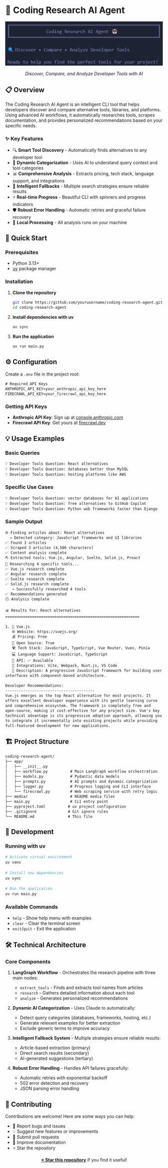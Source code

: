# 🤖 Coding Research AI Agent

<div align="center">

<p align="center">
  <img src=https://github.com/NoYume/coding-research-agent/blob/1ca2f8dc1cbded9bfaf859d26ee072bdde2a529a/media/banner.png />
</p>

*Discover, Compare, and Analyze Developer Tools with AI*

</div>

## 📋 Overview

The Coding Research AI Agent is an intelligent CLI tool that helps developers discover and compare alternative tools, libraries, and platforms. Using advanced AI workflows, it automatically researches tools, scrapes documentation, and provides personalized recommendations based on your specific needs.

### ✨ Key Features

- 🔍 **Smart Tool Discovery** - Automatically finds alternatives to any developer tool
- 🧠 **Dynamic Categorization** - Uses AI to understand query context and tool categories
- 📊 **Comprehensive Analysis** - Extracts pricing, tech stack, language support, and integrations
- 🔄 **Intelligent Fallbacks** - Multiple search strategies ensure reliable results
- ⚡ **Real-time Progress** - Beautiful CLI with spinners and progress indicators
- 🛡️ **Robust Error Handling** - Automatic retries and graceful failure recovery
- 💾 **Local Processing** - All analysis runs on your machine

## 🚀 Quick Start

### Prerequisites

- Python 3.13+
- [uv](https://github.com/astral-sh/uv) package manager

### Installation

1. **Clone the repository**
   ```bash
   git clone https://github.com/yourusername/coding-research-agent.git
   cd coding-research-agent
   ```

2. **Install dependencies with uv**
   ```bash
   uv sync
   ```

3. **Run the application**
   ```bash
   uv run main.py
   ```

## ⚙️ Configuration

Create a `.env` file in the project root:

```env
# Required API Keys
ANTHROPIC_API_KEY=your_anthropic_api_key_here
FIRECRAWL_API_KEY=your_firecrawl_api_key_here
```

### Getting API Keys

- **Anthropic API Key**: Sign up at [console.anthropic.com](https://console.anthropic.com/)
- **Firecrawl API Key**: Get yours at [firecrawl.dev](https://firecrawl.dev/)

## 💡 Usage Examples

### Basic Queries
```bash
❔ Developer Tools Question: React alternatives
❔ Developer Tools Question: databases better than MySQL
❔ Developer Tools Question: hosting platforms like AWS
```

### Specific Use Cases
```bash
❔ Developer Tools Question: vector databases for AI applications
❔ Developer Tools Question: free alternatives to GitHub Copilot
❔ Developer Tools Question: Python web frameworks faster than Django
```

### Sample Output
```
🌐 Finding articles about: React alternatives
  → Detected category: JavaScript frameworks and UI libraries
✅ Found 3 articles
✅ Scraped 3 articles (4,506 characters)
✅ Content analysis complete
⛏️ Extracted tools: Vue.js, Angular, Svelte, Solid.js, Preact
🔬 Researching 4 specific tools...
✅ Vue.js research complete
✅ Angular research complete
✅ Svelte research complete
✅ Solid.js research complete
   → Successfully researched 4 tools
✅ Recommendations generated
🕗 Analysis complete

📊 Results for: React alternatives
============================================================

1. 🏢 Vue.js
   🌐 Website: https://vuejs.org/
   💰 Pricing: Free
   📖 Open Source: True
   🛠️ Tech Stack: JavaScript, TypeScript, Vue Router, Vuex, Pinia
   💻 Language Support: JavaScript, TypeScript
   🔌 API: ✅ Available
   🔗 Integrations: Vite, Webpack, Nuxt.js, VS Code
   📝 Description: A progressive JavaScript framework for building user interfaces with component-based architecture.

Developer Recommendations:
----------------------------------------
Vue.js emerges as the top React alternative for most projects. It offers excellent developer experience with its gentle learning curve and comprehensive ecosystem. The framework is completely free and open-source, making it cost-effective for any project size. Vue's key technical advantage is its progressive adoption approach, allowing you to integrate it incrementally into existing projects while providing full-featured development for new applications.
```

## 🏗️ Project Structure

```
coding-research-agent/
├── app/
│   ├── __init__.py
│   ├── workflow.py          # Main LangGraph workflow orchestration
│   ├── models.py            # Pydantic data models
│   ├── prompts.py           # AI prompts and dynamic categorization
│   ├── logger.py            # Progress logging and CLI interface
│   └── firecrawl.py         # Web scraping service with retry logic
├── media/                   # README media files
├── main.py                  # CLI entry point
├── pyproject.toml          # uv project configuration
├── .gitignore              # Git ignore rules
└── README.md               # This file
```

## 🔧 Development

### Running with uv

```bash
# Activate virtual environment
uv venv

# Install new dependencies
uv sync

# Run the application
uv run main.py

```

### Available Commands

- `help` - Show help menu with examples
- `clear` - Clear the terminal screen
- `exit`/`quit` - Exit the application

## 🛠️ Technical Architecture

### Core Components

1. **LangGraph Workflow** - Orchestrates the research pipeline with three main nodes:
   - `extract_tools` - Finds and extracts tool names from articles
   - `research` - Gathers detailed information about each tool
   - `analyze` - Generates personalized recommendations

2. **Dynamic AI Categorization** - Uses Claude to automatically:
   - Detect query categories (databases, frameworks, hosting, etc.)
   - Generate relevant examples for better extraction
   - Exclude generic terms to improve accuracy

3. **Intelligent Fallback System** - Multiple strategies ensure reliable results:
   - Article-based extraction (primary)
   - Direct search results (secondary)
   - AI-generated suggestions (tertiary)

4. **Robust Error Handling** - Handles API failures gracefully:
   - Automatic retries with exponential backoff
   - 502 error detection and recovery
   - JSON parsing error handling

## 🤝 Contributing

Contributions are welcome! Here are some ways you can help:

- 🐛 Report bugs and issues
- 💡 Suggest new features or improvements
- 🔧 Submit pull requests
- 📖 Improve documentation
- ⭐ Star the repository


<div align="center">

**[⭐ Star this repository](https://github.com/yourusername/coding-research-agent)** if you find it useful!


</div>
